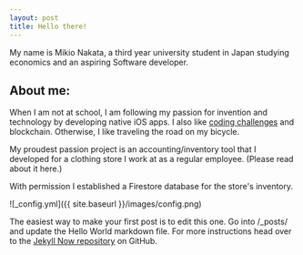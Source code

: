 ```yaml
---
layout: post
title: Hello there!
---
```

My name is Mikio Nakata, a third year university student in Japan studying economics and an aspiring Software developer. 

## About me:

When I am not at school, I am following my passion for invention and technology by developing native iOS apps. I also like [coding challenges](https://leetcode.com/problemset/all/) and blockchain. Otherwise, I like traveling the road on my bicycle.  

My proudest passion project is an accounting/inventory tool that I developed for a clothing store I work at as a regular employee. (Please read about it here.)

With permission I established a Firestore database for the store's inventory. 


![_config.yml]({{ site.baseurl }}/images/config.png)

The easiest way to make your first post is to edit this one. Go into /_posts/ and update the Hello World markdown file. For more instructions head over to the [Jekyll Now repository](https://github.com/barryclark/jekyll-now) on GitHub.
